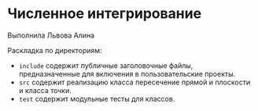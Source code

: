 # Численное интегрирование

Выполнила Львова Алина

Раскладка по директориям:


  - `include` содержит публичные заголовочные файлы, предназначенные для
    включения в пользовательские проекты.
  - `src` содержит реализацию класса пересечение прямой и плоскости и класса точки.
  - `test` содержит модульные тесты для классов.
